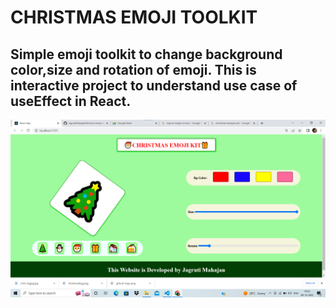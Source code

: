 # CHRISTMAS EMOJI TOOLKIT

## Simple emoji toolkit to change background color,size and rotation of emoji. This is interactive project to understand use case of useEffect in React.

![alt](./ss/Christmasweb-ss.png)